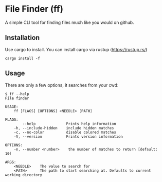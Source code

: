 # File Finder (ff)

A simple CLI tool for finding files much like you would on github.

## Installation

Use cargo to install. You can install cargo via rustup (https://rustup.rs/)

```
cargo install -f
```

## Usage

There are only a few options, it searches from your cwd:

```
$ ff --help
File finder

USAGE:
    ff [FLAGS] [OPTIONS] <NEEDLE> [PATH]

FLAGS:
        --help              Prints help information
    -h, --include-hidden    include hidden matches
    -c, --no-color          disable colored matches
    -V, --version           Prints version information

OPTIONS:
    -n, --number <number>    the number of matches to return [default: 10]

ARGS:
    <NEEDLE>    The value to search for
    <PATH>      The path to start searching at. Defaults to current working directory
```
